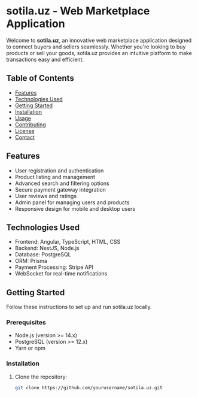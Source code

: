 # sotila.uz - Web Marketplace Application

Welcome to **sotila.uz**, an innovative web marketplace application designed to connect buyers and sellers seamlessly. Whether you're looking to buy products or sell your goods, sotila.uz provides an intuitive platform to make transactions easy and efficient.

## Table of Contents

- [Features](#features)
- [Technologies Used](#technologies-used)
- [Getting Started](#getting-started)
- [Installation](#installation)
- [Usage](#usage)
- [Contributing](#contributing)
- [License](#license)
- [Contact](#contact)

## Features

- User registration and authentication
- Product listing and management
- Advanced search and filtering options
- Secure payment gateway integration
- User reviews and ratings
- Admin panel for managing users and products
- Responsive design for mobile and desktop users

## Technologies Used

- Frontend: Angular, TypeScript, HTML, CSS
- Backend: NestJS, Node.js
- Database: PostgreSQL
- ORM: Prisma
- Payment Processing: Stripe API
- WebSocket for real-time notifications

## Getting Started

Follow these instructions to set up and run sotila.uz locally.

### Prerequisites

- Node.js (version >= 14.x)
- PostgreSQL (version >= 12.x)
- Yarn or npm

### Installation

1. Clone the repository:

   ```bash
   git clone https://github.com/yourusername/sotila.uz.git
   ```
